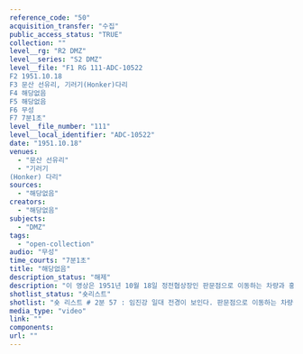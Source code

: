 ```yaml
---
reference_code: "50"
acquisition_transfer: "수집"
public_access_status: "TRUE"
collection: ""
level__rg: "R2 DMZ"
level__series: "S2 DMZ"
level__file: "F1 RG 111-ADC-10522
F2 1951.10.18
F3 문산 선유리, 기러기(Honker)다리
F4 해당없음
F5 해당없음 
F6 무성 
F7 7분1초"
level__file_number: "111"
level__local_identifier: "ADC-10522"
date: "1951.10.18"
venues: 
  - "문산 선유리"
  - "기러기
(Honker) 다리"
sources: 
  - "해당없음"
creators: 
  - "해당없음"
subjects: 
  - "DMZ"
tags: 
  - "open-collection"
audio: "무성"
time_courts: "7분1초"
title: "해당없음"
description_status: "해제"
description: "이 영상은 1951년 10월 18일 정전협상장인 판문점으로 이동하는 차량과 홍수로 붕괴한 임진강 기러기 다리를 보여준다. 기러기 다리는 홍수로 인해 여러 차례 유실되었다가 다시 복구되는 악순환을 겪었다. 이 영상은 1951년 6월부터 10월까지 기러기 다리의 상황을 설명하는데 중요하다. "
shotlist_status: "숏리스트"
shotlist: "숏 리스트 # 2분 57 : 임진강 일대 전경이 보인다. 판문점으로 이동하는 차량들, 홍수로 무너진 임진강 가교 부 근이 보인다. 헬기가 이륙하고 있다. 홍수로 파괴된 가교가 보이고 (3분44초) 임진나류와 임진진터 초 가 아래까지 강물로 가득 차 있다. 임진나루 앞에 강물이 넘쳐나는 모습이 보인다. 임진강 가교가 사라 진 모습이다. (4분25초) 임진가교 유실된 뒤 나루에 모인 군인들과 다시 보트를 이용해 가교 공사를 진행하고자 한다. 보트가 임진나루에 도착한다. "
media_type: "video"
link: ""
components: 
url: ""
---
```

